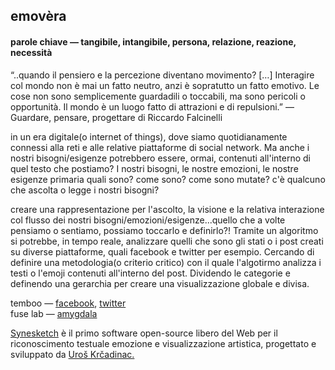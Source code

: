 
## emovèra
#### parole chiave — tangibile, intangibile, persona, relazione, reazione, necessità

“..quando il pensiero e la percezione diventano movimento? […] Interagire col mondo non è mai un fatto neutro, anzi è sopratutto un fatto emotivo. Le cose non sono semplicemente guardadili o toccabili, ma sono pericoli o opportunità. Il mondo è un luogo fatto di attrazioni e di repulsioni.” — Guardare, pensare, progettare di Riccardo Falcinelli

in un era digitale(o internet of things), dove siamo quotidianamente connessi alla reti e alle relative piattaforme di social network. Ma anche i nostri bisogni/esigenze potrebbero essere, ormai, contenuti all'interno di quel testo che postiamo? I nostri bisogni, le nostre emozioni, le nostre esigenze primaria quali sono? come sono? come sono mutate? c'è qualcuno che ascolta o legge i nostri bisogni?

creare una rappresentazione per l'ascolto, la visione e la relativa interazione col flusso dei nostri bisogni/emozioni/esigenze...quello che a volte pensiamo o sentiamo, possiamo toccarlo e definirlo?! Tramite un algoritmo si potrebbe, in tempo reale, analizzare quelli che sono gli stati o i post creati su diverse piattaforme, quali facebook e twitter per esempio. Cercando di definire una metodologia(o criterio critico) con il quale l'algotirmo analizza i testi o l'emoji contenuti all'interno del post. Dividendo le categorie e definendo una gerarchia per creare una visualizzazione globale e divisa. 

temboo — [facebook](https://temboo.com/library/Library/Facebook/), [twitter](https://temboo.com/library/Library/Twitter/)  
fuse lab — [amygdala](http://fuseworks.it/it/project/amygdala-it/)


[Synesketch](http://krcadinac.com/synesketch/#about) è il primo software open-source libero del Web per il riconoscimento testuale emozione e visualizzazione artistica, progettato e sviluppato da [Uroš Krčadinac.](http://krcadinac.com/) 
